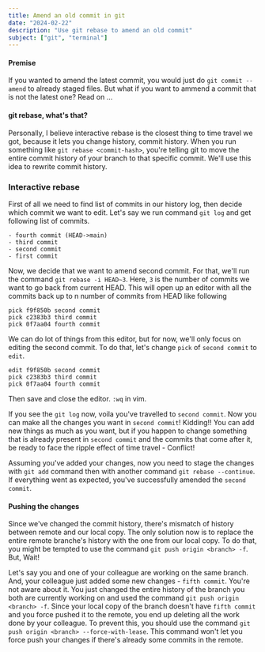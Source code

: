 ```yaml
---
title: Amend an old commit in git
date: "2024-02-22"
description: "Use git rebase to amend an old commit"
subject: ["git", "terminal"]
---
```


#### Premise

If you wanted to amend the latest commit, you would just do `git commit --amend` to already staged files.
But what if you want to ammend a commit that is not the latest one? Read on ...

#### git rebase, what's that?

Personally, I believe interactive rebase is the closest thing to time travel we got, because it lets you change history, commit history.
When you run something like `git rebase <commit-hash>`, you're telling git to move the entire commit history of your branch to that specific commit.
We'll use this idea to rewrite commit history.

### Interactive rebase

First of all we need to find list of commits in our history log, then decide which commit we want to edit. Let's say we run command `git log` and get following list of commits.

```
- fourth commit (HEAD->main)
- third commit
- second commit
- first commit
```

Now, we decide that we want to amend second commit. For that, we'll run the command `git rebase -i HEAD~3`. Here, `3` is the number of commits we want to go back from current HEAD.
This will open up an editor with all the commits back up to n number of commits from HEAD like following

```
pick f9f850b second commit
pick c2383b3 third commit
pick 0f7aa04 fourth commit
```

We can do lot of things from this editor, but for now, we'll only focus on editing the second commit. To do that, let's change `pick` of `second commit` to `edit`.

```
edit f9f850b second commit
pick c2383b3 third commit
pick 0f7aa04 fourth commit
```

Then save and close the editor. `:wq` in vim.

If you see the `git log` now, voila you've travelled to `second commit`. Now you can make all the changes you want in `second commit`! Kidding!!
You can add new things as much as you want, but if you happen to change something that is already present in `second commit` and the commits that come after it,
be ready to face the ripple effect of time travel - Conflict!

Assuming you've added your changes, now you need to stage the changes with `git add` command then with another command `git rebase --continue`. If everything went as expected,
you've successfully amended the `second commit`.

#### Pushing the changes

Since we've changed the commit history, there's mismatch of history between remote and our local copy. The only solution now is to replace the entire remote branche's history with the one
from our local copy. To do that, you might be tempted to use the command `git push origin <branch> -f`. But, Wait!

Let's say you and one of your colleague are working on the same branch. And, your colleague just added some new changes - `fifth commit`. You're not aware about it. You just changed the entire history
of the branch you both are currently working on and used the command `git push origin <branch> -f`. Since your local copy of the branch doesn't have `fifth commit` and you force pushed it to the remote, you
end up deleting all the work done by your colleague. To prevent this, you should use the command `git push origin <branch> --force-with-lease`. This command won't let you force push your changes if there's already
some commits in the remote.
